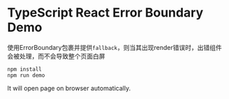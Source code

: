 TypeScript React Error Boundary Demo
=================================

使用ErrorBoundary包裹并提供`fallback`，则当其出现render错误时，出错组件会被处理，而不会导致整个页面白屏

```
npm install
npm run demo
```

It will open page on browser automatically.
